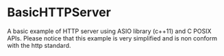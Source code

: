 # BasicHTTPServer
A basic example of HTTP server using ASIO library (c++11) and C POSIX APIs.
Please notice that this example is very simplified and is non conform with the http standard.
